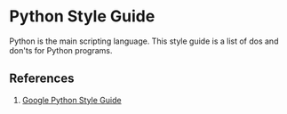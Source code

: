 # Python Style Guide

Python is the main scripting language. This style guide is a list of dos and don'ts for Python programs.

## References

1. [Google Python Style Guide][google-python-style-guide]


[google-python-style-guide]: https://google.github.io/styleguide/pyguide.html
